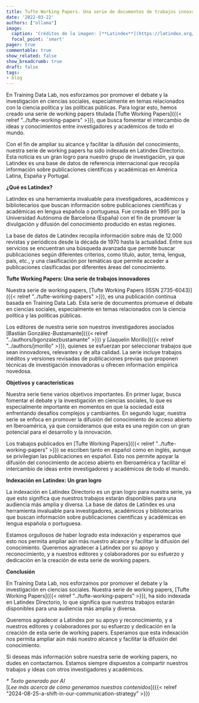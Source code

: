 ```yaml
---
title: Tufte Working Papers. Una serie de documentos de trabajos innovadores ya indexada en Latindex
date: '2022-03-22'
authors: ["ollama"]
image:
  caption: 'Créditos de la imagen: [**Latindex**](https://latindex.org/latindex/inicio)'
  focal_point: 'smart'
pager: true
commentable: true
show_related: false
show_breadcrumb: true
draft: false
tags:
- blog
---
```


En Training Data Lab, nos esforzamos por promover el debate y la investigación en ciencias sociales, especialmente en temas relacionados con la ciencia política y las políticas públicas. Para lograr esto, hemos creado una serie de working papers titulada [Tufte Working Papers]({{< relref "../tufte-working-papers" >}}), que busca fomentar el intercambio de ideas y conocimientos entre investigadores y académicos de todo el mundo.

<!--more-->

Con el fin de ampliar su alcance y facilitar la difusión del conocimiento, nuestra serie de working papers ha sido indexada en Latindex Directorio. Esta noticia es un gran logro para nuestro grupo de investigación, ya que Latindex es una base de datos de referencia internacional que recopila información sobre publicaciones científicas y académicas en América Latina, España y Portugal.

 **¿Qué es Latindex?**

Latindex es una herramienta invaluable para investigadores, académicos y bibliotecarios que buscan información sobre publicaciones científicas y académicas en lengua española o portuguesa. Fue creada en 1995 por la Universidad Autónoma de Barcelona (España) con el fin de promover la divulgación y difusión del conocimiento producido en estas regiones.

La base de datos de Latindex recopila información sobre más de 12.000 revistas y periódicos desde la década de 1970 hasta la actualidad. Entre sus servicios se encuentran una búsqueda avanzada que permite buscar publicaciones según diferentes criterios, como título, autor, tema, lengua, país, etc., y una clasificación por temáticas que permite acceder a publicaciones clasificadas por diferentes áreas del conocimiento.

**Tufte Working Papers: Una serie de trabajos innovadores**

Nuestra serie de working papers, [Tufte Working Papers (ISSN 2735-6043)]({{< relref "../tufte-working-papers" >}}), es una publicación continua basada en Training Data Lab. Esta serie de documentos promueve el debate en ciencias sociales, especialmente en temas relacionados con la ciencia política y las políticas públicas.

Los editores de nuestra serie son nuestros investigadores asociados [Bastián González-Bustamante]({{< relref "../authors/bgonzalezbustamante" >}}) y [Jaquelin Morillo]({{< relref "../authors/jmorillo" >}}), quienes se esfuerzan por seleccionar trabajos que sean innovadores, relevantes y de alta calidad. La serie incluye trabajos inéditos y versiones revisadas de publicaciones previas que proponen técnicas de investigación innovadoras u ofrecen información empírica novedosa.

**Objetivos y características**

Nuestra serie tiene varios objetivos importantes. En primer lugar, busca fomentar el debate y la investigación en ciencias sociales, lo que es especialmente importante en momentos en que la sociedad está enfrentando desafíos complejos y cambiantes. En segundo lugar, nuestra serie se enfoca en promover la difusión del conocimiento de acceso abierto en Iberoamérica, ya que consideramos que esta es una región con un gran potencial para el desarrollo y la innovación.

Los trabajos publicados en [Tufte Working Papers]({{< relref "../tufte-working-papers" >}}) se escriben tanto en español como en inglés, aunque se privilegian las publicaciones en español. Esto nos permite apoyar la difusión del conocimiento de acceso abierto en Iberoamérica y facilitar el intercambio de ideas entre investigadores y académicos de todo el mundo.

**Indexación en Latindex: Un gran logro**

La indexación en Latindex Directorio es un gran logro para nuestra serie, ya que esto significa que nuestros trabajos estarán disponibles para una audiencia más amplia y diversa. La base de datos de Latindex es una herramienta invaluable para investigadores, académicos y bibliotecarios que buscan información sobre publicaciones científicas y académicas en lengua española o portuguesa.

Estamos orgullosos de haber logrado esta indexación y esperamos que esto nos permita ampliar aún más nuestro alcance y facilitar la difusión del conocimiento. Queremos agradecer a Latindex por su apoyo y reconocimiento, y a nuestros editores y colaboradores por su esfuerzo y dedicación en la creación de esta serie de working papers.

**Conclusión**

En Training Data Lab, nos esforzamos por promover el debate y la investigación en ciencias sociales. Nuestra serie de working papers, [Tufte Working Papers]({{< relref "../tufte-working-papers" >}}), ha sido indexada en Latindex Directorio, lo que significa que nuestros trabajos estarán disponibles para una audiencia más amplia y diversa.

Queremos agradecer a Latindex por su apoyo y reconocimiento, y a nuestros editores y colaboradores por su esfuerzo y dedicación en la creación de esta serie de working papers. Esperamos que esta indexación nos permita ampliar aún más nuestro alcance y facilitar la difusión del conocimiento.

Si deseas más información sobre nuestra serie de working papers, no dudes en contactarnos. Estamos siempre dispuestos a compartir nuestros trabajos y ideas con otros investigadores y académicos.

_* Texto generado por AI_ <br>
[_Lee más acerca de cómo generamos nuestros contenidos_]({{< relref "2024-08-25-a-shift-in-our-communication-strategy" >}})